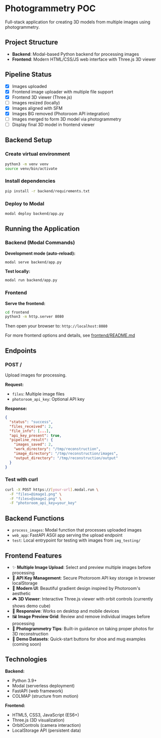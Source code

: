 # Photogrammetry POC

Full-stack application for creating 3D models from multiple images using photogrammetry.

## Project Structure

- **Backend**: Modal-based Python backend for processing images
- **Frontend**: Modern HTML/CSS/JS web interface with Three.js 3D viewer

## Pipeline Status

- [x] Images uploaded
- [x] Frontend image uploader with multiple file support
- [x] Frontend 3D viewer (Three.js)
- [ ] Images resized (locally)
- [x] Images aligned with SFM
- [x] Images BG removed (Photoroom API integration)
- [ ] Images merged to form 3D model via photogrammetry
- [ ] Display final 3D model in frontend viewer

## Backend Setup

### Create virtual environment

```bash
python3 -m venv venv
source venv/bin/activate
```

### Install dependencies

```bash
pip install -r backend/requirements.txt
```

### Deploy to Modal

```bash
modal deploy backend/app.py
```

## Running the Application

### Backend (Modal Commands)

**Development mode (auto-reload):**

```bash
modal serve backend/app.py
```

**Test locally:**

```bash
modal run backend/app.py
```

### Frontend

**Serve the frontend:**

```bash
cd frontend
python3 -m http.server 8080
```

Then open your browser to: `http://localhost:8080`

For more frontend options and details, see [frontend/README.md](frontend/README.md)

## Endpoints

### POST /

Upload images for processing.

**Request:**

- `files`: Multiple image files
- `photoroom_api_key`: Optional API key

**Response:**

```json
{
  "status": "success",
  "files_received": 2,
  "file_info": [...],
  "api_key_present": true,
  "pipeline_result": {
    "images_saved": 2,
    "work_directory": "/tmp/reconstruction",
    "image_directory": "/tmp/reconstruction/images",
    "output_directory": "/tmp/reconstruction/output"
  }
}
```

### Test with curl

```bash
curl -X POST https://[your-url].modal.run \
  -F "files=@image1.png" \
  -F "files=@image2.png" \
  -F "photoroom_api_key=your_key"
```

## Backend Functions

- `process_images`: Modal function that processes uploaded images
- `web_app`: FastAPI ASGI app serving the upload endpoint
- `test`: Local entrypoint for testing with images from `img_testing/`

## Frontend Features

- ✨ **Multiple Image Upload**: Select and preview multiple images before processing
- 🔑 **API Key Management**: Secure Photoroom API key storage in browser localStorage
- 🎨 **Modern UI**: Beautiful gradient design inspired by Photoroom's aesthetic
- 🎮 **3D Viewer**: Interactive Three.js viewer with orbit controls (currently shows demo cube)
- 📱 **Responsive**: Works on desktop and mobile devices
- 🖼️ **Image Preview Grid**: Review and remove individual images before processing
- 📸 **Photogrammetry Tips**: Built-in guidance on taking proper photos for 3D reconstruction
- 🎯 **Demo Datasets**: Quick-start buttons for shoe and mug examples (coming soon)

## Technologies

**Backend:**

- Python 3.9+
- Modal (serverless deployment)
- FastAPI (web framework)
- COLMAP (structure from motion)

**Frontend:**

- HTML5, CSS3, JavaScript (ES6+)
- Three.js (3D visualization)
- OrbitControls (camera interaction)
- LocalStorage API (persistent data)
